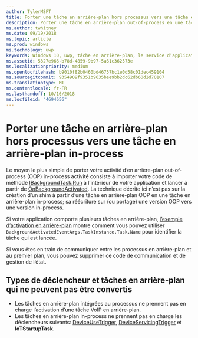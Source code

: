 ```yaml
---
author: TylerMSFT
title: Porter une tâche en arrière-plan hors processus vers une tâche en arrière-plan in-process
description: Porter une tâche en arrière-plan out-of-process en une tâche en arrière-plan in-process qui s’exécute dans le processus de votre application au premier plan.
ms.author: twhitney
ms.date: 09/19/2018
ms.topic: article
ms.prod: windows
ms.technology: uwp
keywords: Windows 10, uwp, tâche en arrière-plan, le service d’application
ms.assetid: 5327e966-b78d-4859-9b97-5a61c362573e
ms.localizationpriority: medium
ms.openlocfilehash: b9010f82b0460bd46757bc1e0d58c01dec459104
ms.sourcegitcommit: 9354909f9351b9635bee9bb2dc62db60d2d70107
ms.translationtype: MT
ms.contentlocale: fr-FR
ms.lasthandoff: 10/16/2018
ms.locfileid: "4694656"
---
```

# <a name="port-an-out-of-process-background-task-to-an-in-process-background-task"></a>Porter une tâche en arrière-plan hors processus vers une tâche en arrière-plan in-process

Le moyen le plus simple de porter votre activité d’en arrière-plan out-of-process (OOP) in-process activité consiste à importer votre code de méthode [IBackgroundTask.Run](https://msdn.microsoft.com/library/windows/apps/windows.applicationmodel.background.ibackgroundtask.run.aspx?f=255&MSPPError=-2147217396) à l’intérieur de votre application et lancer à partir de [OnBackgroundActivated](/uwp/api/windows.ui.xaml.application.onbackgroundactivated). La technique décrite ici n’est pas sur la création d’un shim à partir d’une tâche en arrière-plan OOP en une tâche en arrière-plan in-process; sa réécriture sur (ou portage) une version OOP vers une version in-process.

Si votre application comporte plusieurs tâches en arrière-plan, [l’exemple d’activation en arrière-plan](https://github.com/Microsoft/Windows-universal-samples/tree/dev/Samples/BackgroundActivation) montre comment vous pouvez utiliser `BackgroundActivatedEventArgs.TaskInstance.Task.Name` pour identifier la tâche qui est lancée.

Si vous êtes en train de communiquer entre les processus en arrière-plan et au premier plan, vous pouvez supprimer ce code de communication et de gestion de l’état.

## <a name="background-tasks-and-trigger-types-that-cannot-be-converted"></a>Types de déclencheur et tâches en arrière-plan qui ne peuvent pas être convertis

* Les tâches en arrière-plan intégrées au processus ne prennent pas en charge l’activation d’une tâche VoIP en arrière-plan.
* Les tâches en arrière-plan in-process ne prennent pas en charge les déclencheurs suivants: [DeviceUseTrigger](https://msdn.microsoft.com/library/windows/apps/windows.applicationmodel.background.deviceusetrigger.aspx?f=255&MSPPError=-2147217396), [DeviceServicingTrigger](https://msdn.microsoft.com/library/windows/apps/windows.applicationmodel.background.deviceservicingtrigger.aspx) et **IoTStartupTask**.
